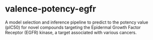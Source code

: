 # valence-potency-egfr
A model selection and inference pipeline to predict to the potency value (pIC50) 
for novel compounds targeting the Epidermal Growth Factor Receptor (EGFR) kinase,
a target associated with various cancers.

